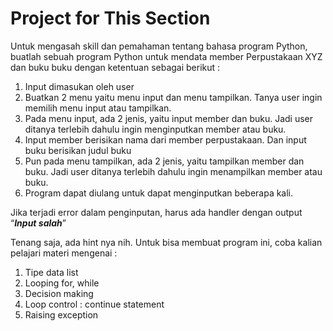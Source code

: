 # Project for This Section

Untuk mengasah skill dan pemahaman tentang bahasa program Python, buatlah sebuah program Python untuk mendata member Perpustakaan XYZ dan buku buku dengan ketentuan sebagai berikut :

1. Input dimasukan oleh user
2. Buatkan 2 menu yaitu menu input dan menu tampilkan. Tanya user ingin memilih menu input atau tampilkan.
3. Pada menu input, ada 2 jenis, yaitu input member dan buku. Jadi user ditanya terlebih dahulu ingin menginputkan member atau buku.
4. Input member berisikan nama dari member perpustakaan. Dan input buku berisikan judul buku
5. Pun pada menu tampilkan, ada 2 jenis, yaitu tampilkan member dan buku. Jadi user ditanya terlebih dahulu ingin menampilkan member atau buku.
6. Program dapat diulang untuk dapat menginputkan beberapa kali.

Jika terjadi error dalam penginputan, harus ada handler dengan output “***Input salah***”

Tenang saja, ada hint nya nih. Untuk bisa membuat program ini, coba kalian pelajari materi mengenai :

1. Tipe data list
2. Looping for, while
3. Decision making
4. Loop control : continue statement
5. Raising exception
